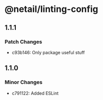 # @netail/linting-config

## 1.1.1

### Patch Changes

- c93b146: Only package useful stuff

## 1.1.0

### Minor Changes

- c791122: Added ESLint

